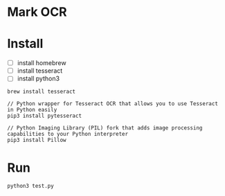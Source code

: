 # Mark OCR

# Install
- [ ] install homebrew
- [ ] install tesseract
- [ ] install python3
```
brew install tesseract

// Python wrapper for Tesseract OCR that allows you to use Tesseract in Python easily
pip3 install pytesseract

// Python Imaging Library (PIL) fork that adds image processing capabilities to your Python interpreter
pip3 install Pillow
```

# Run
```
python3 test.py
```